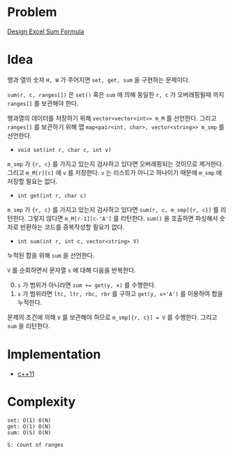 # Problem

[Design Excel Sum Formula](https://leetcode.com/problems/design-excel-sum-formula/)

# Idea

행과 열의 숫자 `H, W` 가 주어지면 `set, get, sum` 을 구현하는
문제이다.

`sum(r, c, ranges[])` 은 `set()` 혹은 `sum` 에 의해 동일한 `r, c` 가
오버래핑될때 까지 `ranges[]` 를 보관해야 한다.

행과열의 데이터를 저장하기 위해 `vector<vector<int>> m_M` 를
선언한다. 그리고 `ranges[]` 를 보관하기 위해 맵 `map<pair<int, char>,
vector<string>> m_smp` 를 선언한다.

* `void set(int r, char c, int v)`

`m_smp` 가 `{r, c}` 를 가지고 있는지 검사하고 있다면 오버래핑되는
것이므로 제거한다. 그리고 `m_M[r][c]` 에 `v` 를 저장한다.
`v` 는 리스트가 아니고 하나이기 때문에 `m_smp` 에 저장할
필요는 없다.

* `int get(int r, char c)`

`m_smp` 가 `{r, c}` 를 가지고 있는지 검사하고 있다면 `sum(r, c,
m_smp[{r, c}]` 를 리턴한다. 그렇지 않다면 `m_M[r-1][c-'A']` 를
리턴한다.  `sum()` 을 호출하면 파싱해서 숫자로 반환하는 코드를
중복작성할 필요가 없다.

* `int sum(int r, int c, vector<string> V)`

누적된 합을 위해 `sum` 을 선언한다.

`V` 를 순회하면서 문자열 `s` 에 대해 다음을 반복한다.

0. `s` 가 범위가 아니라면 `sum += get(y, x)` 를 수행한다.
1. `s` 가 범위라면 `ltc, ltr, rbc, rbr` 를 구하고 `get(y, x+'A')` 를
이용하여 합을 누적한다.

문제의 조건에 의해 `V` 를 보관해야 하므로 `m_smp[{r, c}] = V` 를
수행한다.  그리고 `sum` 을 리턴한다.

# Implementation

* [c++11](a.cpp)

# Complexity

```
set: O(1) O(N)
get: O(1) O(N)
sum: O(S) O(N)

S: count of ranges
```
